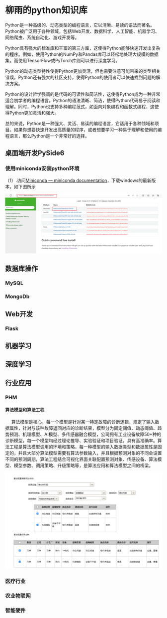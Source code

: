 # 柳雨的python知识库

Python是一种高级的、动态类型的编程语言，它以清晰、易读的语法而著名。Python被广泛用于各种领域，包括Web开发、数据科学、人工智能、机器学习、网络爬虫、系统自动化、游戏开发等。

Python具有强大的标准库和丰富的第三方库，这使得Python能够快速开发出复杂的程序。例如，使用Python的NumPy和Pandas库可以轻松地处理大规模的数据集，而使用TensorFlow或PyTorch库则可以进行深度学习。

Python的动态类型特性使得Python更加灵活，但也需要注意可能带来的类型相关错误。Python还有强大的社区支持，使得Python的使用者可以快速找到问题的解决方案。

Python的设计哲学强调的是代码的可读性和简洁性，这使得Python成为一种非常适合初学者的编程语言。Python的语法清晰、简洁，使得Python代码易于阅读和理解。同时，Python也支持多种编程范式，如面向对象编程和函数式编程，这使得Python更加灵活和强大。

总的来说，Python是一种强大、灵活、易读的编程语言，它适用于各种领域和项目。如果你想要快速开发出高质量的程序，或者想要学习一种易于理解和使用的编程语言，那么Python是一个非常好的选择。

## 桌面端开发PySide6

### 使用miniconda安装python环境

（1）.访问[Miniconda — miniconda documentation](https://docs.conda.io/projects/miniconda/en/latest/index.html)，下载windows的最新版本，如下图所示

![](assets/2024-01-13-23-19-26-image.png)

## 数据库操作

### MySQL

### MongoDb

## Web开发

### Flask

## 机器学习

## 深度学习



## 行业应用

### PHM

#### 算法模型和算法工程

     算法模型是核心，每一个模型是针对某一特定故障的诊断逻辑，规定了输入数据属性，针对与该种故障返回对应的诊断结果，模型分为固定阈值、动态阈值、趋势预测、机理模型、AI模型、多传感器融合模型，公司拥有工业设备故障50+种的诊断模型，每一个模型均经过理论推导、实验验证和项目验证，具有高准确率。算法工程是算法模型调用的环境和策略，每一种模型的输入数据类型和数据属性是固定的，并且大部分算法模型需要有算法参数输入，并且根据预测对象的不同会设置不同的预测周期，算法工程结合可视化界面关联配置预测对象、传感设备、算法模型、模型参数、调用策略、升级策略等，是算法应用和算法模型之间的桥梁。

![](assets/6c5aca2c7dd4fd6cdb176cd592230486e646efbb.png)

### 医疗行业

### 农业物联网

### 智能硬件